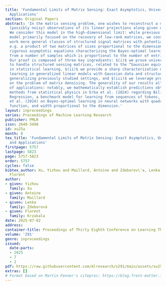 ```yaml
---
title: 'Fundamental Limits of Matrix Sensing: Exact Asymptotics, Universality, and
  Applications'
section: Original Papers
abstract: 'In the matrix sensing problem, one wishes to reconstruct a matrix from
  (possibly noisy) observations of its linear projections along given directions.
  We consider this model in the high-dimensional limit: while previous works on this
  model primarily focused on the recovery of low-rank matrices, we consider in this
  work more general classes of structured signal matrices with potentially large rank,
  e.g. a product of two matrices of sizes proportional to the dimension. We provide
  rigorous asymptotic equations characterizing the Bayes-optimal learning performance
  from a number of samples which is proportional to the number of entries in the matrix.
  Our proof is composed of three key ingredients: $(i)$ we prove universality properties
  to handle structured sensing matrices, related to the “Gaussian equivalence” phenomenon
  in statistical learning, $(ii)$ we provide a sharp characterization of Bayes-optimal
  learning in generalized linear models with Gaussian data and structured matrix priors,
  generalizing previously studied settings, and $(iii)$ we leverage previous works
  on the problem of matrix denoising. The generality of our results allow for a variety
  of applications: notably, we mathematically establish predictions obtained via non-rigorous
  methods from statistical physics in Erba et al. (2024) regarding Bilinear Sequence
  Regression, a benchmark model for learning from sequences of tokens, and in Maillard
  et al. (2024) on Bayes-optimal learning in neural networks with quadratic activation
  function, and width proportional to the dimension.'
layout: inproceedings
series: Proceedings of Machine Learning Research
publisher: PMLR
issn: 2640-3498
id: xu25a
month: 0
tex_title: 'Fundamental Limits of Matrix Sensing: Exact Asymptotics, Universality,
  and Applications'
firstpage: 5757
lastpage: 5823
page: 5757-5823
order: 5757
cycles: false
bibtex_author: Xu, Yizhou and Maillard, Antoine and Zdeborov\'a, Lenka and Krzakala,
  Florent
author:
- given: Yizhou
  family: Xu
- given: Antoine
  family: Maillard
- given: Lenka
  family: Zdeborová
- given: Florent
  family: Krzakala
date: 2025-07-02
address:
container-title: Proceedings of Thirty Eighth Conference on Learning Theory
volume: '291'
genre: inproceedings
issued:
  date-parts:
  - 2025
  - 7
  - 2
pdf: https://raw.githubusercontent.com/mlresearch/v291/main/assets/xu25a/xu25a.pdf
extras: []
# Format based on Martin Fenner's citeproc: https://blog.front-matter.io/posts/citeproc-yaml-for-bibliographies/
---
```

